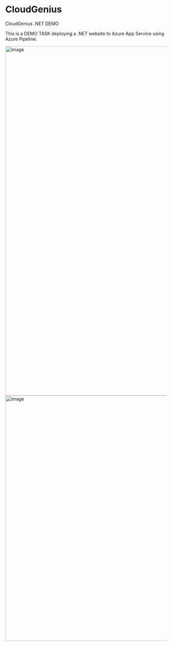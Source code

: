 # CloudGenius
CloudGenius .NET DEMO

This is a DEMO TASK deploying a .NET website to Azure App Service using Azure Pipeline.

<img width="1092" alt="image" src="https://user-images.githubusercontent.com/132877816/236753095-29c5c19f-4a11-4db2-bacd-35e39bcc10ed.png">

<img width="767" alt="image" src="https://user-images.githubusercontent.com/132877816/236753491-8b3ba2c4-d22b-4e77-a89b-c1599de7908b.png">



